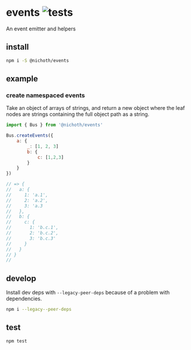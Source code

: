# events ![tests](https://github.com/nichoth/events/actions/workflows/nodejs.yml/badge.svg)
An event emitter and helpers

## install
```bash
npm i -S @nichoth/events
```

## example

### create namespaced events
Take an object of arrays of strings, and return a new object where the leaf nodes are strings containing the full object path as a string.

```js
import { Bus } from '@nichoth/events'

Bus.createEvents({
    a: {
        _: [1, 2, 3]
        b: {
            c: [1,2,3]
        }
    }
})

// => {
//   a: {
//     1: 'a.1',
//     2: 'a.2',
//     3: 'a.3
//   },
//   b: {
//     c: {
//       1: 'b.c.1',
//       2: 'b.c.2',
//       3: 'b.c.3'
//     }
//   }
// }
//
```

## develop
Install dev deps with `--legacy-peer-deps` because of a problem with dependencies.

```bash
npm i --legacy--peer-deps
```

## test
```bash
npm test
```
